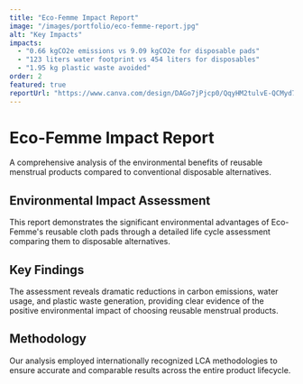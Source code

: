 ```yaml
---
title: "Eco-Femme Impact Report"
image: "/images/portfolio/eco-femme-report.jpg"
alt: "Key Impacts"
impacts:
  - "0.66 kgCO2e emissions vs 9.09 kgCO2e for disposable pads"
  - "123 liters water footprint vs 454 liters for disposables"
  - "1.95 kg plastic waste avoided"
order: 2
featured: true
reportUrl: "https://www.canva.com/design/DAGo7jPjcp0/QqyHM2tulvE-QCMyd7xNtQ/view?utm_content=DAGo7jPjcp0&utm_campaign=designshare&utm_medium=link2&utm_source=uniquelinks&utlId=h81fb733df1"
---
```


# Eco-Femme Impact Report

A comprehensive analysis of the environmental benefits of reusable menstrual products compared to conventional disposable alternatives.

## Environmental Impact Assessment

This report demonstrates the significant environmental advantages of Eco-Femme's reusable cloth pads through a detailed life cycle assessment comparing them to disposable alternatives.

## Key Findings

The assessment reveals dramatic reductions in carbon emissions, water usage, and plastic waste generation, providing clear evidence of the positive environmental impact of choosing reusable menstrual products.

## Methodology

Our analysis employed internationally recognized LCA methodologies to ensure accurate and comparable results across the entire product lifecycle.